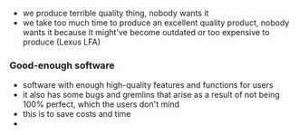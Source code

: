 - we produce terrible quality thing, nobody wants it
- we take too much time to produce an excellent quality product, nobody wants it because it might've become outdated or too expensive to produce (Lexus LFA)

### Good-enough software
- software with enough high-quality features and functions for users
- it also has some bugs and gremlins that arise as a result of not being 100% perfect, which the users don't mind
- this is to save costs and time
- 